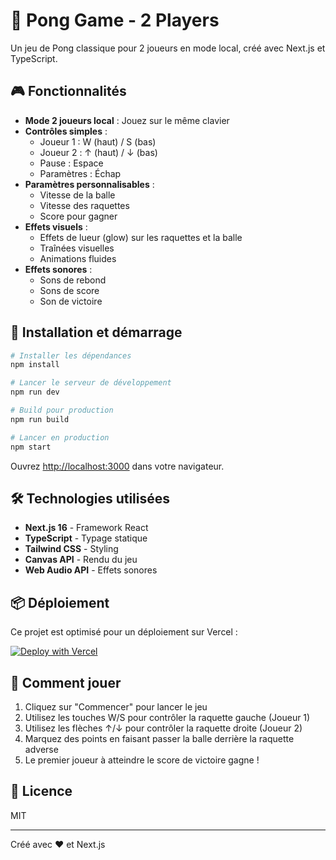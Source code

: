# 🏓 Pong Game - 2 Players

Un jeu de Pong classique pour 2 joueurs en mode local, créé avec Next.js et TypeScript.

## 🎮 Fonctionnalités

- **Mode 2 joueurs local** : Jouez sur le même clavier
- **Contrôles simples** :
  - Joueur 1 : W (haut) / S (bas)
  - Joueur 2 : ↑ (haut) / ↓ (bas)
  - Pause : Espace
  - Paramètres : Échap
- **Paramètres personnalisables** :
  - Vitesse de la balle
  - Vitesse des raquettes
  - Score pour gagner
- **Effets visuels** :
  - Effets de lueur (glow) sur les raquettes et la balle
  - Traînées visuelles
  - Animations fluides
- **Effets sonores** :
  - Sons de rebond
  - Sons de score
  - Son de victoire

## 🚀 Installation et démarrage

```bash
# Installer les dépendances
npm install

# Lancer le serveur de développement
npm run dev

# Build pour production
npm run build

# Lancer en production
npm start
```

Ouvrez [http://localhost:3000](http://localhost:3000) dans votre navigateur.

## 🛠️ Technologies utilisées

- **Next.js 16** - Framework React
- **TypeScript** - Typage statique
- **Tailwind CSS** - Styling
- **Canvas API** - Rendu du jeu
- **Web Audio API** - Effets sonores

## 📦 Déploiement

Ce projet est optimisé pour un déploiement sur Vercel :

[![Deploy with Vercel](https://vercel.com/button)](https://vercel.com/new/clone?repository-url=https://github.com/VOTRE-USERNAME/pong-app)

## 🎯 Comment jouer

1. Cliquez sur "Commencer" pour lancer le jeu
2. Utilisez les touches W/S pour contrôler la raquette gauche (Joueur 1)
3. Utilisez les flèches ↑/↓ pour contrôler la raquette droite (Joueur 2)
4. Marquez des points en faisant passer la balle derrière la raquette adverse
5. Le premier joueur à atteindre le score de victoire gagne !

## 📝 Licence

MIT

---

Créé avec ❤️ et Next.js
